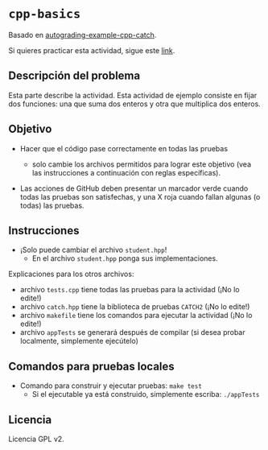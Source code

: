 # `cpp-basics`

Basado en [autograding-example-cpp-catch](https://github.com/igormcoelho-learning/autograding-example-cpp-catch).

Si quieres practicar esta actividad, sigue este [link](https://classroom.github.com/a/SYnlANLY).

## Descripción del problema

Esta parte describe la actividad. Esta actividad de ejemplo consiste en fijar dos funciones: una que suma dos enteros y otra que multiplica dos enteros.

## Objetivo

- Hacer que el código pase correctamente en todas las pruebas

  - solo cambie los archivos permitidos para lograr este objetivo (vea las instrucciones a continuación con reglas específicas).

- Las acciones de GitHub deben presentar un marcador verde cuando todas las pruebas son satisfechas, y una X roja cuando fallan algunas (o todas) las pruebas.

## Instrucciones

- ¡Solo puede cambiar el archivo `student.hpp`!
  - En el archivo `student.hpp` ponga sus implementaciones.

Explicaciones para los otros archivos:

- archivo `tests.cpp` tiene todas las pruebas para la actividad (¡No lo edite!)
- archivo `catch.hpp` tiene la biblioteca de pruebas `CATCH2` (¡No lo edite!)
- archivo `makefile` tiene los comandos para ejecutar la actividad (¡No lo edite!)
- archivo `appTests` se generará después de compilar (si desea probar localmente, simplemente ejecútelo)

## Comandos para pruebas locales

- Comando para construir y ejecutar pruebas: `make test`
  - Si el ejecutable ya está construido, simplemente escriba: `./appTests`

## Licencia

Licencia GPL v2.
